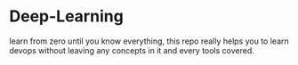 # Deep-Learning
learn from zero until you know everything, this repo really helps you to learn devops without leaving any concepts in it and every tools covered.
